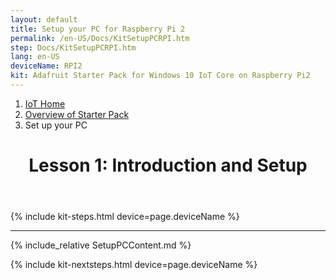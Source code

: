 ```yaml
---
layout: default
title: Setup your PC for Raspberry Pi 2
permalink: /en-US/Docs/KitSetupPCRPI.htm
step: Docs/KitSetupPCRPI.htm
lang: en-US
deviceName: RPI2
kit: Adafruit Starter Pack for Windows 10 IoT Core on Raspberry Pi2
---
```

<div class="row">
  <div class="col-xs-24">
    <ol class="breadcrumb">
      <li><a href="https://developer.microsoft.com/en-us/windows/iot">IoT Home</a></li>
      <li><a href="https://github.com/ms-iot/adafruitsample/blob/master/README.md">Overview of Starter Pack</a></li>
      <li class="active">Set up your PC</li>
    </ol>
    <header class="page-title-header remove-top-margin">
      <h1 class="page-title">Lesson 1: Introduction and Setup</h1>
    </header>
  </div>
</div>

{% include kit-steps.html device=page.deviceName %}

<hr>

{% include_relative SetupPCContent.md %}

{% include kit-nextsteps.html device=page.deviceName %}



